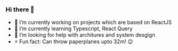 ### Hi there 👋
- 🔭 I’m currently working on projects which are based on ReactJS
- 🌱 I’m currently learning Typescript, React Query
- 🤔 I’m looking for help with architures and system desgign
- ⚡ Fun fact: Can throw paperplanes upto 32m! 😉


<!--
**theshakeabhi/theshakeabhi** is a ✨ _special_ ✨ repository because its `README.md` (this file) appears on your GitHub profile.

Here are some ideas to get you started:

- 🔭 I’m currently working on ...
- 🌱 I’m currently learning ...
- 👯 I’m looking to collaborate on ...
- 🤔 I’m looking for help with ...
- 💬 Ask me about ...
- 📫 How to reach me: ...
- 😄 Pronouns: ...
- ⚡ Fun fact: ...
-->
